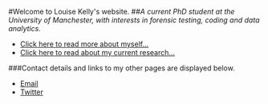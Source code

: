 
#Welcome to Louise Kelly's website.
##*A current PhD student at the University of Manchester, with interests in forensic testing, coding and data analytics.*

- [Click here to read more about myself...](https://lkelly36.github.io/about)
- [Click here to read about my current research...](https://lkelly36.github.io/research)


###Contact details and links to my other pages are displayed below.
- [Email](mailto:louise.kelly-2@postgrad.manchester.ac.uk)
- [Twitter](https://twitter.com/louisekelly_1)
